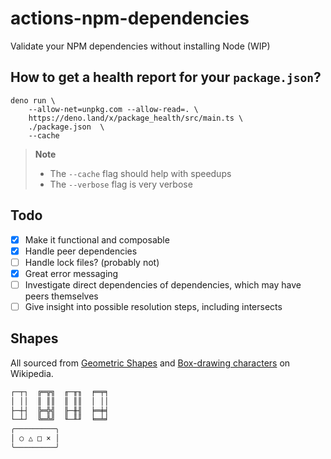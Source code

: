 # actions-npm-dependencies

Validate your NPM dependencies without installing Node (WIP)

## How to get a health report for your `package.json`?

```
deno run \
    --allow-net=unpkg.com --allow-read=. \
    https://deno.land/x/package_health/src/main.ts \
    ./package.json  \
    --cache
```

> **Note**
> - The `--cache` flag should help with speedups
> - The `--verbose` flag is very verbose

## Todo

- [x] Make it functional and composable
- [x] Handle peer dependencies
- [ ] Handle lock files? (probably not)
- [x] Great error messaging
- [ ] Investigate direct dependencies of dependencies, which may have peers
      themselves
- [ ] Give insight into possible resolution steps, including intersects

## Shapes

All sourced from
[Geometric Shapes](https://en.wikipedia.org/wiki/Geometric_Shapes_(Unicode_block))
and
[Box-drawing characters](https://en.wikipedia.org/wiki/Box-drawing_character) on
Wikipedia.

```sh
┌─┬┐  ╔═╦╗  ╓─╥╖  ╒═╤╕
│ ││  ║ ║║  ║ ║║  │ ││
├─┼┤  ╠═╬╣  ╟─╫╢  ╞═╪╡
└─┴┘  ╚═╩╝  ╙─╨╜  ╘═╧╛
╭─────────╮
│ ○ △ □ × │
╰─────────╯
```

